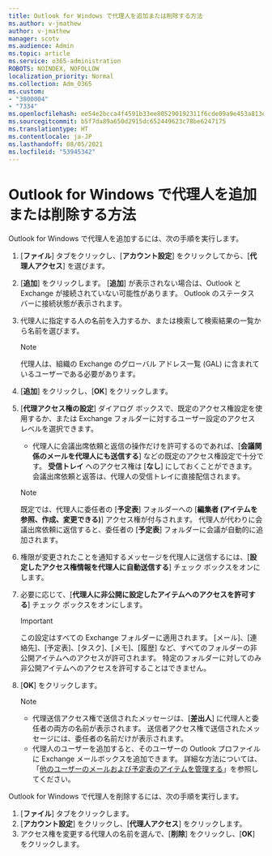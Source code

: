 ```yaml
---
title: Outlook for Windows で代理人を追加または削除する方法
ms.author: v-jmathew
author: v-jmathew
manager: scotv
ms.audience: Admin
ms.topic: article
ms.service: o365-administration
ROBOTS: NOINDEX, NOFOLLOW
localization_priority: Normal
ms.collection: Adm_O365
ms.custom:
- "3800004"
- "7334"
ms.openlocfilehash: ee54e2bcca4f4591b33ee805290192311f6cde09a9e453a813e9db328d19634d
ms.sourcegitcommit: b5f7da89a650d2915dc652449623c78be6247175
ms.translationtype: HT
ms.contentlocale: ja-JP
ms.lasthandoff: 08/05/2021
ms.locfileid: "53945342"
---
```

# <a name="how-to-add-or-remove-a-delegate-in-outlook-for-windows"></a>Outlook for Windows で代理人を追加または削除する方法

Outlook for Windows で代理人を追加するには、次の手順を実行します。 

1. [**ファイル**] タブをクリックし、[**アカウント設定**] をクリックしてから、[**代理人アクセス**] を選びます。
2. [**追加**] をクリックします。 [**追加**] が表示されない場合は、Outlook と Exchange が接続されていない可能性があります。 Outlook のステータス バーに接続状態が表示されます。
3. 代理人に指定する人の名前を入力するか、または検索して検索結果の一覧から名前を選びます。

    > [!NOTE]
    > 代理人は、組織の Exchange のグローバル アドレス一覧 (GAL) に含まれているユーザーである必要があります。
4. [**追加**] をクリックし、[**OK**] をクリックします。
5. [**代理アクセス権の設定**] ダイアログ ボックスで、既定のアクセス権設定を使用するか、または Exchange フォルダーに対するユーザー設定のアクセス レベルを選択できます。

    - 代理人に会議出席依頼と返信の操作だけを許可するのであれば、[**会議関係のメールを代理人にも送信する**] などの既定のアクセス権設定で十分です。 **受信トレイ** へのアクセス権は [**なし**] にしておくことができます。 会議出席依頼と返答は、代理人の受信トレイに直接配信されます。

    > [!NOTE]
    > 既定では、代理人に委任者の [**予定表**] フォルダーへの [**編集者 (アイテムを参照、作成、変更できる)**] アクセス権が付与されます。 代理人が代わりに会議出席依頼に返信すると、委任者の [**予定表**] フォルダーに会議が自動的に追加されます。

5. 権限が変更されたことを通知するメッセージを代理人に送信するには、[**設定したアクセス権情報を代理人に自動送信する**] チェック ボックスをオンにします。
6. 必要に応じて、[**代理人に非公開に設定したアイテムへのアクセスを許可する**] チェック ボックスをオンにします。

    > [!IMPORTANT]
    > この設定はすべての Exchange フォルダーに適用されます。 [メール]、[連絡先]、[予定表]、[タスク]、[メモ]、[履歴] など、すべてのフォルダーの非公開アイテムへのアクセスが許可されます。 特定のフォルダーに対してのみ非公開アイテムへのアクセスを許可することはできません。

7. [**OK**] をクリックします。

    > [!NOTE]
    >
    > - 代理送信アクセス権で送信されたメッセージは、[**差出人**] に代理人と委任者の両方の名前が表示されます。 送信者アクセス権で送信されたメッセージには、委任者の名前だけが表示されます。
    > - 代理人のユーザーを追加すると、そのユーザーの Outlook プロファイルに Exchange メールボックスを追加できます。 詳細な方法については、「[他のユーザーのメールおよび予定表のアイテムを管理する](https://support.microsoft.com/office/manage-another-person-s-mail-and-calendar-items-afb79d6b-2967-43b9-a944-a6b953190af5)」を参照してください。

Outlook for Windows で代理人を削除するには、次の手順を実行します。

1. [**ファイル**] タブをクリックします。
2. [**アカウント設定**] をクリックし、[**代理人アクセス**] をクリックします。
3. アクセス権を変更する代理人の名前を選んで、[**削除**] をクリックし、[**OK**] をクリックします。
